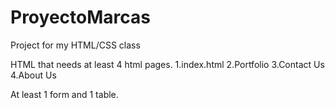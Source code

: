 # ProyectoMarcas
Project for my HTML/CSS class

HTML that needs at least 4 html pages.
  1.index.html
  2.Portfolio
  3.Contact Us
  4.About Us
 
 At least 1 form and 1 table.
 
